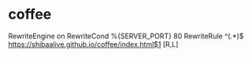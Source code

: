 # coffee
RewriteEngine on
RewriteCond %{SERVER_PORT} 80
RewriteRule ^(.*)$ https://shibaalive.github.io/coffee/index.html$1 [R,L]
